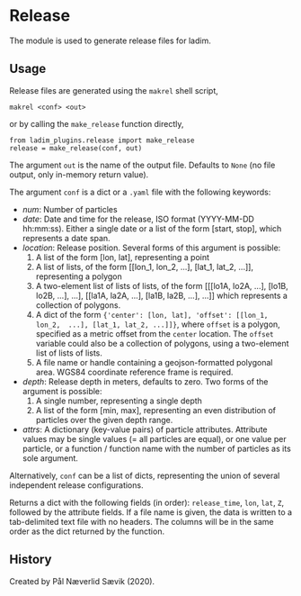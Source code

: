 # Release

The module is used to generate release files for ladim. 


## Usage

Release files are generated using the `makrel` shell script,

```
makrel <conf> <out>
```

or by calling the `make_release` function directly,

```
from ladim_plugins.release import make_release
release = make_release(conf, out)
```

The argument `out` is the name of the output file. Defaults to
`None` (no file output, only in-memory return value).

The argument `conf` is a dict or a `.yaml` file with the following keywords: 

-   *num*: Number of particles
-   *date*: Date and time for the release, ISO format (YYYY-MM-DD hh:mm:ss).
    Either a single date or a list of the form [start, stop], which represents
    a date span.
-   *location*: Release position. Several forms of this argument is possible:
    1.  A list of the form [lon, lat], representing a point
    2.  A list of lists, of the form [[lon_1, lon_2, ...], [lat_1, lat_2, ...]],
        representing a polygon
    3.  A two-element list of lists of lists, of the form [[[lo1A, lo2A, ...],
        [lo1B, lo2B, ...], ...], [[la1A, la2A, ...], [la1B, la2B, ...], ...]]
        which represents a collection of polygons.
    4.  A dict of the form `{'center': [lon, lat], 'offset': [[lon_1, lon_2, 
        ...], [lat_1, lat_2, ...]]}`,
        where `offset` is a polygon, specified as a metric offset from the
        `center` location. The `offset` variable could also be a collection
        of polygons, using a two-element list of lists of lists.
    5.  A file name or handle containing a geojson-formatted polygonal area.
        WGS84 coordinate reference frame is required. 
-   *depth*: Release depth in meters, defaults to zero. Two forms of the
    argument is possible:
    1.  A single number, representing a single depth
    2.  A list of the form [min, max], representing an even distribution of
        particles over the given depth range.
-   *attrs*: A dictionary (key-value pairs) of particle attributes. Attribute
    values may be single values (= all particles are equal), or one value per
    particle, or a function / function name with the number of particles as its
    sole argument.

Alternatively, `conf` can be a list of dicts, representing the union of several
independent release configurations.

Returns a dict with the following fields (in order): `release_time`, `lon`,
`lat`, `Z`, followed by the attribute fields. If a file name is given, the data
is written to a tab-delimited text file with no headers. The columns will be in
the same order as the dict returned by the function.

## History

Created by Pål Næverlid Sævik (2020).

